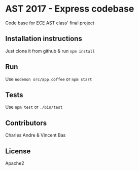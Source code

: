 
# AST 2017 - Express codebase

Code base for ECE AST class' final project

## Installation instructions

Just clone it from github & run `npm install`

## Run

Use `nodemon src/app.coffee` or `npm start`

## Tests

Use `npm test` or `./bin/test`

## Contributors

Charles Andre & Vincent Bas

## License

Apache2
